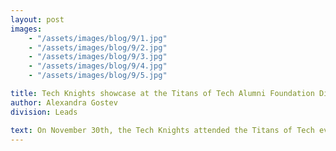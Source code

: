 ```yaml
---
layout: post
images:
    - "/assets/images/blog/9/1.jpg"
    - "/assets/images/blog/9/2.jpg"
    - "/assets/images/blog/9/3.jpg"
    - "/assets/images/blog/9/4.jpg"
    - "/assets/images/blog/9/5.jpg"

title: Tech Knights showcase at the Titans of Tech Alumni Foundation Dinner
author: Alexandra Gostev
division: Leads

text: On November 30th, the Tech Knights attended the Titans of Tech event, where tech alumni were honored and had the chance to share their stories of success. We are so grateful to have met so many influential and inspiring alumni at this event. The honorary ceremony allowed us to talk to some of the graduates of Tech, who’ve greatly contributed to both their field and to the tech community. We hope that through our hard work and resilience, we can follow in their foot steps. It was our pleasure to showcase the robot we passionately worked on last season and we can’t wait to build again this upcoming season. The audience was captivated by our creative design, and we hope that our technological achievement will inspire future generations of Tech, just as the alumni have inspired us.
---
```


